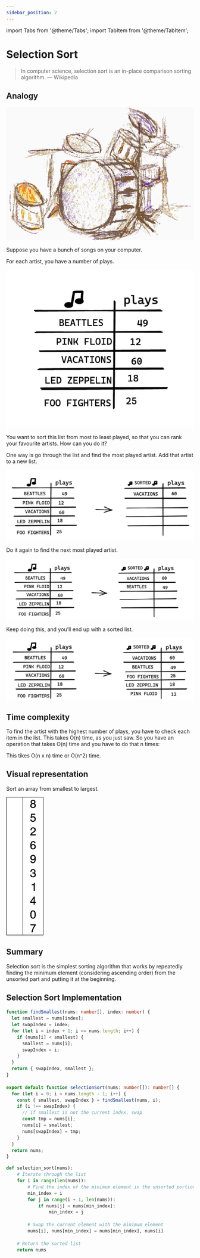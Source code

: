 ```yaml
---
sidebar_position: 2
---
```


import Tabs from '@theme/Tabs';
import TabItem from '@theme/TabItem';

# Selection Sort

> In computer science, selection sort is an in-place comparison sorting algorithm. — Wikipedia

## Analogy

![Drum Jazz kit](../../static/img/drums.webp)

Suppose you have a bunch of songs on your computer.

For each artist, you have a number of plays.

![Songs un-sorted](../../static/img/unsorted-songs.webp)

You want to sort this list from most to least played, so that you can rank your favourite artists. How can you do it?

One way is go through the list and find the most played artist. Add that artist to a new list.

![Left side: un-sorted list. Right side: sorted list with one song (most played artist).](../../static/img/unsorted-songs2.webp)

Do it again to find the next most played artist.

![Left side: un-sorted list. Right side: sorted list with two songs (most played artists).](../../static/img/unsorted-songs3.webp)

Keep doing this, and you’ll end up with a sorted list.

![Left side: un-sorted list. Right side: sorted list.](../../static/img/unsorted-songs4.webp)

## Time complexity

To find the artist with the highest number of plays, you have to check each item in the list. This takes O(n) time,
as you just saw. So you have an operation that takes O(n) time and you have to do that n times:

This tikes O(n x n) time or O(n^2) time.

## Visual representation

Sort an array from smallest to largest.

![Selection sort animation.](../../static/img/Selection-Sort-Animation.gif)

## Summary

Selection sort is the simplest sorting algorithm that works by repeatedly finding the minimum element (considering ascending order)
from the unsorted part and putting it at the beginning.

## Selection Sort Implementation

<Tabs>
<TabItem value="ts" label="TypeScript">

```ts
function findSmallest(nums: number[], index: number) {
  let smallest = nums[index];
  let swapIndex = index;
  for (let i = index + 1; i <= nums.length; i++) {
    if (nums[i] < smallest) {
      smallest = nums[i];
      swapIndex = i;
    }
  }
  return { swapIndex, smallest };
}

export default function selectionSort(nums: number[]): number[] {
  for (let i = 0; i < nums.length - 1; i++) {
    const { smallest, swapIndex } = findSmallest(nums, i);
    if (i !== swapIndex) {
      // if smallest is not the current index, swap
      const tmp = nums[i];
      nums[i] = smallest;
      nums[swapIndex] = tmp;
    }
  }
  return nums;
}
```

</TabItem>
<TabItem value="py" label="Python">

```py
def selection_sort(nums):
    # Iterate through the list
    for i in range(len(nums)):
        # Find the index of the minimum element in the unsorted portion
        min_index = i
        for j in range(i + 1, len(nums)):
            if nums[j] < nums[min_index]:
                min_index = j

        # Swap the current element with the minimum element
        nums[i], nums[min_index] = nums[min_index], nums[i]

    # Return the sorted list
    return nums
```

</TabItem>
</Tabs>
